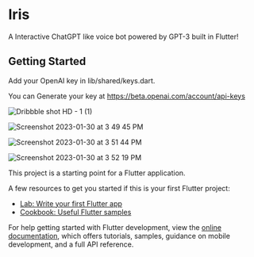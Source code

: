 # Iris

A Interactive ChatGPT like voice bot powered by GPT-3 built in Flutter!

## Getting Started

Add your OpenAI key in lib/shared/keys.dart.

You can Generate your key at https://beta.openai.com/account/api-keys

![Dribbble shot HD - 1 (1)](https://user-images.githubusercontent.com/31922733/215474636-94ef910e-edee-44e7-9068-c3635a56ce07.png)


![Screenshot 2023-01-30 at 3 49 45 PM](https://user-images.githubusercontent.com/31922733/215451043-15b1ab22-6459-4216-a656-e7e849019926.png)

![Screenshot 2023-01-30 at 3 51 44 PM](https://user-images.githubusercontent.com/31922733/215451070-85ecd667-627c-44b7-aac6-24be6ecbe318.png)

![Screenshot 2023-01-30 at 3 52 19 PM](https://user-images.githubusercontent.com/31922733/215451083-35c7988d-abcd-4eea-a277-d0b54b9dd076.png)


This project is a starting point for a Flutter application.

A few resources to get you started if this is your first Flutter project:

- [Lab: Write your first Flutter app](https://docs.flutter.dev/get-started/codelab)
- [Cookbook: Useful Flutter samples](https://docs.flutter.dev/cookbook)

For help getting started with Flutter development, view the
[online documentation](https://docs.flutter.dev/), which offers tutorials,
samples, guidance on mobile development, and a full API reference.
